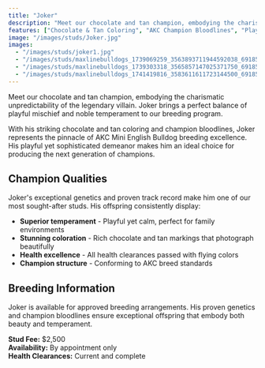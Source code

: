 ```yaml
---
title: "Joker"
description: "Meet our chocolate and tan champion, embodying the charismatic unpredictability of the legendary villain. Joker brings a perfect balance of playful mischief and noble temperament to our breeding program."
features: ["Chocolate & Tan Coloring", "AKC Champion Bloodlines", "Playful & Charismatic", "Health Cleared", "Proven Genetics"]
image: "/images/studs/Joker.jpg"
images: 
  - "/images/studs/joker1.jpg"
  - "/images/studs/maxlinebulldogs_1739069259_3563893711944592038_69185781706.jpg"
  - "/images/studs/maxlinebulldogs_1739303318_3565857147025371750_69185781706.jpg"
  - "/images/studs/maxlinebulldogs_1741419816_3583611611723144500_69185781706.jpg"
---
```


Meet our chocolate and tan champion, embodying the charismatic unpredictability of the legendary villain. Joker brings a perfect balance of playful mischief and noble temperament to our breeding program.

With his striking chocolate and tan coloring and champion bloodlines, Joker represents the pinnacle of AKC Mini English Bulldog breeding excellence. His playful yet sophisticated demeanor makes him an ideal choice for producing the next generation of champions.

## Champion Qualities

Joker's exceptional genetics and proven track record make him one of our most sought-after studs. His offspring consistently display:

- **Superior temperament** - Playful yet calm, perfect for family environments
- **Stunning coloration** - Rich chocolate and tan markings that photograph beautifully
- **Health excellence** - All health clearances passed with flying colors
- **Champion structure** - Conforming to AKC breed standards

## Breeding Information

Joker is available for approved breeding arrangements. His proven genetics and champion bloodlines ensure exceptional offspring that embody both beauty and temperament.

**Stud Fee:** $2,500  
**Availability:** By appointment only  
**Health Clearances:** Current and complete 
